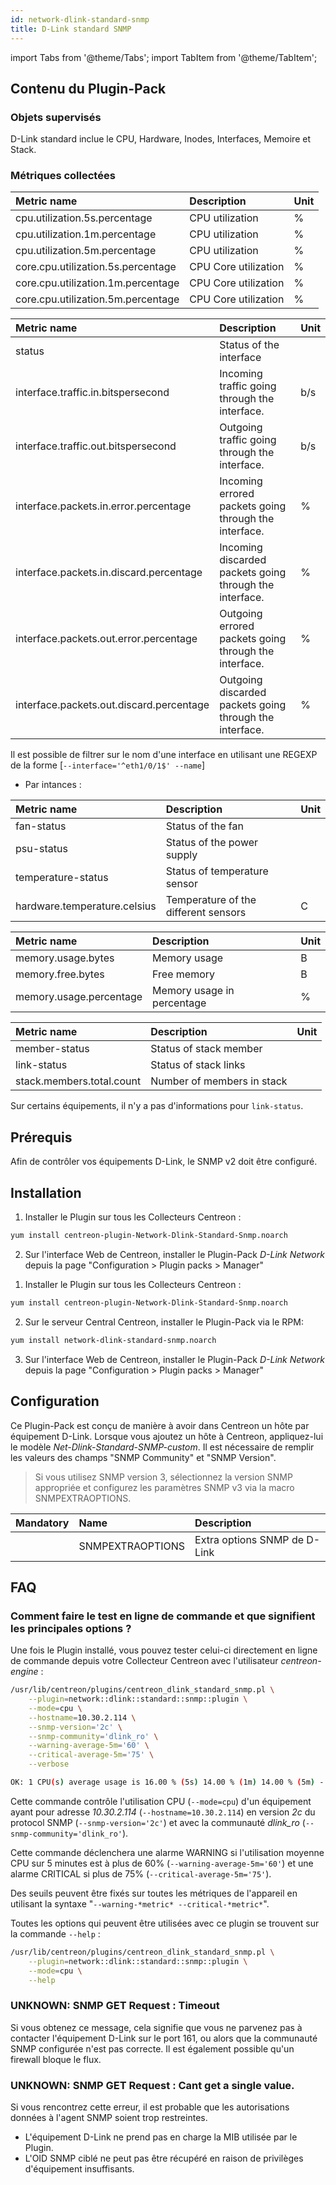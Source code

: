 ```yaml
---
id: network-dlink-standard-snmp
title: D-Link standard SNMP
---
```

import Tabs from '@theme/Tabs';
import TabItem from '@theme/TabItem';


## Contenu du Plugin-Pack

### Objets supervisés

D-Link standard inclue le CPU, Hardware, Inodes, Interfaces, Memoire et Stack.

### Métriques collectées

<Tabs groupId="sync">
<TabItem value="Cpu" label="Cpu">

| Metric name                         | Description           | Unit |
| :---------------------------------- | :-------------------- | :--- |
| cpu.utilization.5s.percentage       | CPU utilization       | %    |
| cpu.utilization.1m.percentage       | CPU utilization       | %    |
| cpu.utilization.5m.percentage       | CPU utilization       | %    |
| core.cpu.utilization.5s.percentage  | CPU Core utilization  | %    |
| core.cpu.utilization.1m.percentage  | CPU Core utilization  | %    |
| core.cpu.utilization.5m.percentage  | CPU Core utilization  | %    |

</TabItem>
<TabItem value="Interfaces" label="Interfaces">

| Metric name                              | Description                                             | Unit |
|:---------------------------------------- |:------------------------------------------------------- | :--- |
| status                                   | Status of the interface                                 |      |
| interface.traffic.in.bitspersecond       | Incoming traffic going through the interface.           | b/s  |
| interface.traffic.out.bitspersecond      | Outgoing traffic going through the interface.           | b/s  |
| interface.packets.in.error.percentage    | Incoming errored packets going through the interface.   | %    |
| interface.packets.in.discard.percentage  | Incoming discarded packets going through the interface. | %    |
| interface.packets.out.error.percentage   | Outgoing errored packets going through the interface.   | %    |
| interface.packets.out.discard.percentage | Outgoing discarded packets going through the interface. | %    |

Il est possible de filtrer sur le nom d'une interface en utilisant une REGEXP de la forme [```--interface='^eth1/0/1$' --name```]

</TabItem>
<TabItem value="Hardware" label="Hardware">

* Par intances :

| Metric name                   | Description                               | Unit |
|:----------------------------- |:----------------------------------------- | :--- |
| fan-status                    | Status of the fan                         |      |
| psu-status                    | Status of the power supply                |      |
| temperature-status            | Status of temperature sensor              |      |
| hardware.temperature.celsius  | Temperature of the different sensors      | C    |

</TabItem>
<TabItem value="Memory" label="Memory">

| Metric name             | Description                | Unit |
| :---------------------- | :------------------------- | :--- |
| memory.usage.bytes      | Memory usage               | B    |
| memory.free.bytes       | Free memory                | B    |
| memory.usage.percentage | Memory usage in percentage | %    |

</TabItem>
<TabItem value="Stack" label="Stack">

| Metric name               | Description                | Unit |
| :------------------------ | :------------------------- | :--- |
| member-status             | Status of stack member     |      |
| link-status               | Status of stack links      |      |
| stack.members.total.count | Number of members in stack |      |

Sur certains équipements, il n'y a pas d'informations pour ```link-status```.

</TabItem>
</Tabs>

## Prérequis

Afin de contrôler vos équipements D-Link, le SNMP v2 doit être configuré.

## Installation

<Tabs groupId="sync">
<TabItem value="Online IMP Licence & IT100 Editions" label="Online IMP Licence & IT100 Editions">

1. Installer le Plugin sur tous les Collecteurs Centreon :

```bash
yum install centreon-plugin-Network-Dlink-Standard-Snmp.noarch
```

2. Sur l'interface Web de Centreon, installer le Plugin-Pack *D-Link Network* depuis la page "Configuration > Plugin packs > Manager"

</TabItem>
<TabItem value="Offline IMP License" label="Offline IMP License">

1. Installer le Plugin sur tous les Collecteurs Centreon :

```bash
yum install centreon-plugin-Network-Dlink-Standard-Snmp.noarch
```

2. Sur le serveur Central Centreon, installer le Plugin-Pack via le RPM:

```bash
yum install network-dlink-standard-snmp.noarch
```

3. Sur l'interface Web de Centreon, installer le Plugin-Pack *D-Link Network* depuis la page "Configuration > Plugin packs > Manager"

</TabItem>
</Tabs>

## Configuration

Ce Plugin-Pack est conçu de manière à avoir dans Centreon un hôte par équipement D-Link.
Lorsque vous ajoutez un hôte à Centreon, appliquez-lui le modèle *Net-Dlink-Standard-SNMP-custom*. 
Il est nécessaire de remplir les valeurs des champs "SNMP Community" et "SNMP Version".

> Si vous utilisez SNMP version 3, sélectionnez la version SNMP appropriée 
et configurez les paramètres SNMP v3 via la macro SNMPEXTRAOPTIONS.

| Mandatory   | Name                    | Description                                                                          |
| :---------- | :---------------------- | :----------------------------------------------------------------------------------- |
|             | SNMPEXTRAOPTIONS        | Extra options SNMP de D-Link                                                         |

## FAQ

### Comment faire le test en ligne de commande et que signifient les principales options ?

Une fois le Plugin installé, vous pouvez tester celui-ci directement en ligne de commande depuis votre Collecteur Centreon avec l'utilisateur *centreon-engine* :

```bash
/usr/lib/centreon/plugins/centreon_dlink_standard_snmp.pl \
    --plugin=network::dlink::standard::snmp::plugin \
    --mode=cpu \
    --hostname=10.30.2.114 \
    --snmp-version='2c' \
    --snmp-community='dlink_ro' \
    --warning-average-5m='60' \
    --critical-average-5m='75' \
    --verbose

OK: 1 CPU(s) average usage is 16.00 % (5s) 14.00 % (1m) 14.00 % (5m) - CPU 'unit1~1' usage 16.00 % (5s) 14.00 % (1m) 14.00 % (5m) | 'cpu.utilization.5s.percentage'=16.00%;;;0;100 'cpu.utilization.1m.percentage'=14.00%;;;0;100 'cpu.utilization.5m.percentage'=14.00%;0:60;0:75;0;100 'unit1~1#core.cpu.utilization.5s.percentage'=16.00%;;;0;100 'unit1~1#core.cpu.utilization.1m.percentage'=14.00%;;;0;100 'unit1~1#core.cpu.utilization.5m.percentage'=14.00%;;;0;100
```

Cette commande contrôle l'utilisation CPU (```--mode=cpu```) d'un équipement ayant pour adresse *10.30.2.114* (```--hostname=10.30.2.114```) 
en version *2c* du protocol SNMP (```--snmp-version='2c'```) et avec la communauté *dlink_ro* (```--snmp-community='dlink_ro'```).

Cette commande déclenchera une alarme WARNING si l'utilisation moyenne CPU sur 5 minutes est à plus de 60% (```--warning-average-5m='60'```)
et une alarme CRITICAL si plus de 75% (```--critical-average-5m='75'```).

Des seuils peuvent être fixés sur toutes les métriques de l'appareil en utilisant la syntaxe "```--warning-*metric* --critical-*metric*```".
 
Toutes les options qui peuvent être utilisées avec ce plugin se trouvent sur la commande ```--help``` :

```bash
/usr/lib/centreon/plugins/centreon_dlink_standard_snmp.pl \
    --plugin=network::dlink::standard::snmp::plugin \
	--mode=cpu \
	--help
```

### UNKNOWN: SNMP GET Request : Timeout

Si vous obtenez ce message, cela signifie que vous ne parvenez pas à contacter l'équipement D-Link sur le port 161, 
ou alors que la communauté SNMP configurée n'est pas correcte. 
Il est également possible qu'un firewall bloque le flux.

### UNKNOWN: SNMP GET Request : Cant get a single value.

Si vous rencontrez cette erreur, il est probable que les autorisations données à l'agent SNMP soient trop restreintes. 
 * L'équipement D-Link ne prend pas en charge la MIB utilisée par le Plugin.
 * L'OID SNMP ciblé ne peut pas être récupéré en raison de privilèges d'équipement insuffisants.
